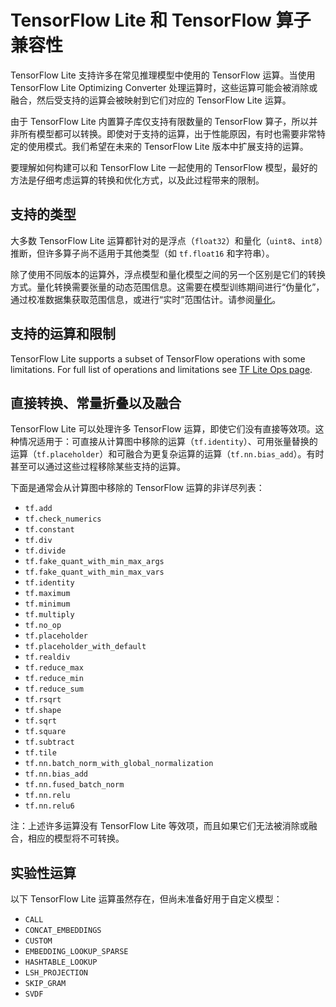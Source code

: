 # TensorFlow Lite 和 TensorFlow 算子兼容性

TensorFlow Lite 支持许多在常见推理模型中使用的 TensorFlow 运算。当使用 TensorFlow Lite Optimizing Converter 处理运算时，这些运算可能会被消除或融合，然后受支持的运算会被映射到它们对应的 TensorFlow Lite 运算。

由于 TensorFlow Lite 内置算子库仅支持有限数量的 TensorFlow 算子，所以并非所有模型都可以转换。即使对于支持的运算，出于性能原因，有时也需要非常特定的使用模式。我们希望在未来的 TensorFlow Lite 版本中扩展支持的运算。

要理解如何构建可以和 TensorFlow Lite 一起使用的 TensorFlow 模型，最好的方法是仔细考虑运算的转换和优化方式，以及此过程带来的限制。

## 支持的类型

大多数 TensorFlow Lite 运算都针对的是浮点（`float32`）和量化（`uint8`、`int8`）推断，但许多算子尚不适用于其他类型（如 `tf.float16` 和字符串）。

除了使用不同版本的运算外，浮点模型和量化模型之间的另一个区别是它们的转换方式。量化转换需要张量的动态范围信息。这需要在模型训练期间进行“伪量化”，通过校准数据集获取范围信息，或进行“实时”范围估计。请参阅[量化](../performance/model_optimization.md)。

## 支持的运算和限制

TensorFlow Lite supports a subset of TensorFlow operations with some limitations. For full list of operations and limitations see [TF Lite Ops page](https://www.tensorflow.org/mlir/tfl_ops).

## 直接转换、常量折叠以及融合

TensorFlow Lite 可以处理许多 TensorFlow 运算，即使它们没有直接等效项。这种情况适用于：可直接从计算图中移除的运算（`tf.identity`）、可用张量替换的运算（`tf.placeholder`）和可融合为更复杂运算的运算（`tf.nn.bias_add`）。有时甚至可以通过这些过程移除某些支持的运算。

下面是通常会从计算图中移除的 TensorFlow 运算的非详尽列表：

- `tf.add`
- `tf.check_numerics`
- `tf.constant`
- `tf.div`
- `tf.divide`
- `tf.fake_quant_with_min_max_args`
- `tf.fake_quant_with_min_max_vars`
- `tf.identity`
- `tf.maximum`
- `tf.minimum`
- `tf.multiply`
- `tf.no_op`
- `tf.placeholder`
- `tf.placeholder_with_default`
- `tf.realdiv`
- `tf.reduce_max`
- `tf.reduce_min`
- `tf.reduce_sum`
- `tf.rsqrt`
- `tf.shape`
- `tf.sqrt`
- `tf.square`
- `tf.subtract`
- `tf.tile`
- `tf.nn.batch_norm_with_global_normalization`
- `tf.nn.bias_add`
- `tf.nn.fused_batch_norm`
- `tf.nn.relu`
- `tf.nn.relu6`

注：上述许多运算没有 TensorFlow Lite 等效项，而且如果它们无法被消除或融合，相应的模型将不可转换。

## 实验性运算

以下 TensorFlow Lite 运算虽然存在，但尚未准备好用于自定义模型：

- `CALL`
- `CONCAT_EMBEDDINGS`
- `CUSTOM`
- `EMBEDDING_LOOKUP_SPARSE`
- `HASHTABLE_LOOKUP`
- `LSH_PROJECTION`
- `SKIP_GRAM`
- `SVDF`
